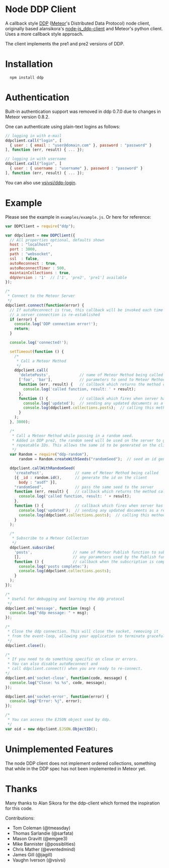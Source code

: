 Node DDP Client
===============

A callback style [DDP](https://github.com/meteor/meteor/blob/devel/packages/livedata/DDP.md) ([Meteor](http://meteor.com/)'s Distributed Data Protocol) node client, originally based alansikora's [node-js_ddp-client](https://github.com/alansikora/node-js_ddp-client) and Meteor's python client. Uses a more callback style approach.

The client implements the pre1 and pre2 versions of DDP.

Installation
============

```
  npm install ddp
```

Authentication
==============
Built-in authentication support was removed in ddp 0.7.0 due to changes in Meteor version 0.8.2.

One can authenticate using plain-text logins as follows:

```js
// logging in with e-mail
ddpclient.call("login", [
  { user : { email : "user@domain.com" }, password : "password" }
], function (err, result) { ... });

// logging in with username
ddpclient.call("login", [
  { user : { username : "username" }, password : "password" }
], function (err, result) { ... });
```

You can also use [vsivsi/ddp-login](https://github.com/vsivsi/ddp-login).


Example
=======

Please see the example in `examples/example.js`. Or here for reference:

```js
var DDPClient = require("ddp");

var ddpclient = new DDPClient({
  // All properties optional, defaults shown
  host : "localhost",
  port : 3000,
  path : "websocket",
  ssl  : false,
  autoReconnect : true,
  autoReconnectTimer : 500,
  maintainCollections : true,
  ddpVersion : '1'  // ['1', 'pre2', 'pre1'] available
});

/*
 * Connect to the Meteor Server
 */
ddpclient.connect(function(error) {
  // If autoReconnect is true, this callback will be invoked each time
  // a server connection is re-established
  if (error) {
    console.log('DDP connection error!');
    return;
  }

  console.log('connected!');

  setTimeout(function () {
    /*
     * Call a Meteor Method
     */
    ddpclient.call(
      'deletePosts',             // name of Meteor Method being called
      ['foo', 'bar'],            // parameters to send to Meteor Method
      function (err, result) {   // callback which returns the method call results
        console.log('called function, result: ' + result);
      },
      function () {              // callback which fires when server has finished
        console.log('updated');  // sending any updated documents as a result of
        console.log(ddpclient.collections.posts);  // calling this method
      }
    );
  }, 3000);

  /*
   * Call a Meteor Method while passing in a random seed.
   * Added in DDP pre2, the random seed will be used on the server to generate
   * repeatable IDs. This allows the same id to be generated on the client and server
   */
  var Random = require("ddp-random"),
      random = Random.createWithSeeds("randomSeed");  // seed an id generator

  ddpclient.callWithRandomSeed(
    'createPost',              // name of Meteor Method being called
    [{ _id : random.id(),      // generate the id on the client
      body : "asdf" }],
    "randomSeed",              // pass the same seed to the server
    function (err, result) {   // callback which returns the method call results
      console.log('called function, result: ' + result);
    },
    function () {              // callback which fires when server has finished
      console.log('updated');  // sending any updated documents as a result of
      console.log(ddpclient.collections.posts);  // calling this method
    }
  );

  /*
   * Subscribe to a Meteor Collection
   */
  ddpclient.subscribe(
    'posts',                  // name of Meteor Publish function to subscribe to
    [],                       // any parameters used by the Publish function
    function () {             // callback when the subscription is complete
      console.log('posts complete:');
      console.log(ddpclient.collections.posts);
    }
  );
});

/*
 * Useful for debugging and learning the ddp protocol
 */
ddpclient.on('message', function (msg) {
  console.log("ddp message: " + msg);
});

/*
 * Close the ddp connection. This will close the socket, removing it
 * from the event-loop, allowing your application to terminate gracefully
 */
ddpclient.close();

/*
 * If you need to do something specific on close or errors.
 * You can also disable autoReconnect and
 * call ddpclient.connect() when you are ready to re-connect.
*/
ddpclient.on('socket-close', function(code, message) {
  console.log("Close: %s %s", code, message);
});

ddpclient.on('socket-error', function(error) {
  console.log("Error: %j", error);
});

/*
 * You can access the EJSON object used by ddp.
 */
var oid = new ddpclient.EJSON.ObjectID();
```

Unimplemented Features
====
The node DDP client does not implement ordered collections, something that while in the DDP spec has not been implemented in Meteor yet.

Thanks
======

Many thanks to Alan Sikora for the ddp-client which formed the inspiration for this code.

Contributions:
 * Tom Coleman (@tmeasday)
 * Thomas Sarlandie (@sarfata)
 * Mason Gravitt (@emgee3)
 * Mike Bannister (@possiblities)
 * Chris Mather (@eventedmind)
 * James Gill (@jagill)
 * Vaughn Iverson (@vsivsi)
